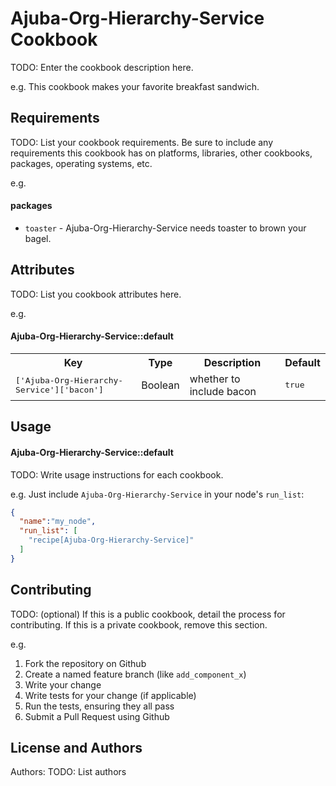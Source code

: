 Ajuba-Org-Hierarchy-Service Cookbook
==========================
TODO: Enter the cookbook description here.

e.g.
This cookbook makes your favorite breakfast sandwich.

Requirements
------------
TODO: List your cookbook requirements. Be sure to include any requirements this cookbook has on platforms, libraries, other cookbooks, packages, operating systems, etc.

e.g.
#### packages
- `toaster` - Ajuba-Org-Hierarchy-Service needs toaster to brown your bagel.

Attributes
----------
TODO: List you cookbook attributes here.

e.g.
#### Ajuba-Org-Hierarchy-Service::default
<table>
  <tr>
    <th>Key</th>
    <th>Type</th>
    <th>Description</th>
    <th>Default</th>
  </tr>
  <tr>
    <td><tt>['Ajuba-Org-Hierarchy-Service']['bacon']</tt></td>
    <td>Boolean</td>
    <td>whether to include bacon</td>
    <td><tt>true</tt></td>
  </tr>
</table>

Usage
-----
#### Ajuba-Org-Hierarchy-Service::default
TODO: Write usage instructions for each cookbook.

e.g.
Just include `Ajuba-Org-Hierarchy-Service` in your node's `run_list`:

```json
{
  "name":"my_node",
  "run_list": [
    "recipe[Ajuba-Org-Hierarchy-Service]"
  ]
}
```

Contributing
------------
TODO: (optional) If this is a public cookbook, detail the process for contributing. If this is a private cookbook, remove this section.

e.g.
1. Fork the repository on Github
2. Create a named feature branch (like `add_component_x`)
3. Write your change
4. Write tests for your change (if applicable)
5. Run the tests, ensuring they all pass
6. Submit a Pull Request using Github

License and Authors
-------------------
Authors: TODO: List authors
